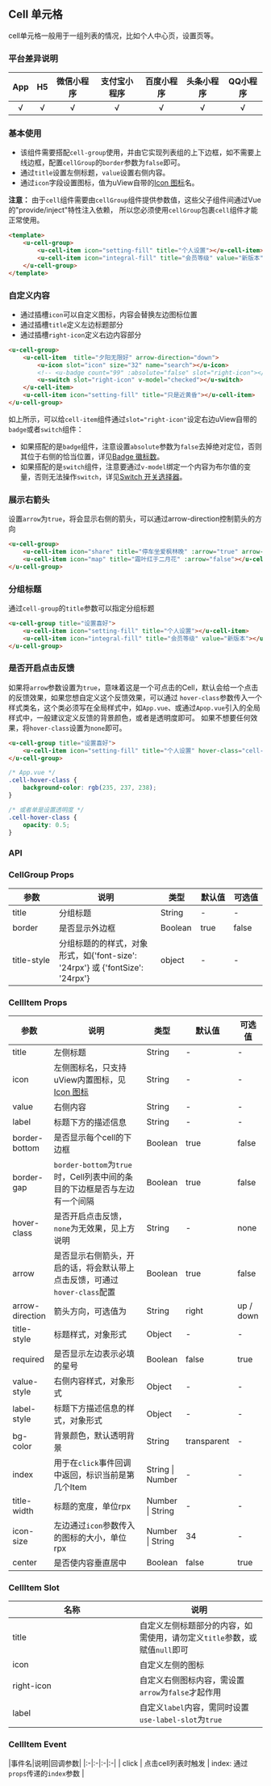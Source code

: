 ## Cell 单元格

<demo-model url="/pages/componentsC/cell/index"></demo-model>


cell单元格一般用于一组列表的情况，比如个人中心页，设置页等。

### 平台差异说明

|App|H5|微信小程序|支付宝小程序|百度小程序|头条小程序|QQ小程序|
|:-:|:-:|:-:|:-:|:-:|:-:|:-:|
|√|√|√|√|√|√|√|

### 基本使用

- 该组件需要搭配`cell-group`使用，并由它实现列表组的上下边框，如不需要上线边框，配置`cellGroup`的`border`参数为`false`即可。
- 通过`title`设置左侧标题，`value`设置右侧内容。
- 通过`icon`字段设置图标，值为uView自带的[Icon 图标](/components/icon.html)名。

**注意：** 由于`cell`组件需要由`cellGroup`组件提供参数值，这些父子组件间通过Vue的"provide/inject"特性注入依赖，
所以您必须使用`cellGroup`包裹`cell`组件才能正常使用。

```html
<template>
	<u-cell-group>
		<u-cell-item icon="setting-fill" title="个人设置"></u-cell-item>
		<u-cell-item icon="integral-fill" title="会员等级" value="新版本"></u-cell-item>
	</u-cell-group>
</template>
```

### 自定义内容

- 通过插槽`icon`可以自定义图标，内容会替换左边图标位置
- 通过插槽`title`定义左边标题部分
- 通过插槽`right-icon`定义右边内容部分

```html
<u-cell-group>
	<u-cell-item  title="夕阳无限好" arrow-direction="down">
		<u-icon slot="icon" size="32" name="search"></u-icon>
		<!-- <u-badge count="99" :absolute="false" slot="right-icon"></u-badge> -->
		<u-switch slot="right-icon" v-model="checked"></u-switch>
	</u-cell-item>
	<u-cell-item icon="setting-fill" title="只是近黄昏"></u-cell-item>
</u-cell-group>
```

如上所示，可以给`cell-item`组件通过`slot="right-icon"`设定右边uView自带的`badge`或者`switch`组件：
- 如果搭配的是`badge`组件，注意设置`absolute`参数为`false`去掉绝对定位，否则其位于右侧的恰当位置，详见[Badge 徽标数](/components/badge.html)。
- 如果搭配的是`switch`组件，注意要通过`v-model`绑定一个内容为布尔值的变量，否则无法操作`switch`，详见[Switch 开关选择器](/components/switch.html)。

### 展示右箭头

设置`arrow`为`true`，将会显示右侧的箭头，可以通过arrow-direction控制箭头的方向

```html
<u-cell-group>
	<u-cell-item icon="share" title="停车坐爱枫林晚" :arrow="true" arrow-direction="down"></u-cell-item>
	<u-cell-item icon="map" title="霜叶红于二月花" :arrow="false"></u-cell-item>
</u-cell-group>
```

### 分组标题

通过`cell-group`的`title`参数可以指定分组标题

```html
<u-cell-group title="设置喜好">
	<u-cell-item icon="setting-fill" title="个人设置"></u-cell-item>
	<u-cell-item icon="integral-fill" title="会员等级" value="新版本"></u-cell-item>
</u-cell-group>
```


### 是否开启点击反馈

如果将`arrow`参数设置为`true`，意味着这是一个可点击的Cell，默认会给一个点击的反馈效果，如果您想自定义这个反馈效果，可以通过
`hover-class`参数传入一个样式类名，这个类必须写在全局样式中，如`App.vue`、或通过`Apop.vue`引入的全局样式中，一般建议定义反馈的背景颜色，或者是透明度即可。
如果不想要任何效果，将`hover-class`设置为`none`即可。

```html
<u-cell-group title="设置喜好">
	<u-cell-item icon="setting-fill" title="个人设置" hover-class="cell-hover-class"></u-cell-item>
</u-cell-group>
```

```css
/* App.vue */
.cell-hover-class {
	background-color: rgb(235, 237, 238);
}

/* 或者单是设置透明度 */
.cell-hover-class {
	opacity: 0.5;
}
```

### API

### CellGroup Props

| 参数          | 说明            | 类型            | 默认值             |  可选值   |
|-------------  |---------------- |---------------|------------------ |-------- |
| title | 分组标题  | String | - | - |
| border | 是否显示外边框 | Boolean  | true | false |
| title-style | 分组标题的的样式，对象形式，如{'font-size': '24rpx'} 或 {'fontSize': '24rpx'} | object  | - | - |

### CellItem Props

| 参数          | 说明            | 类型            | 默认值             |  可选值   |
|-------------  |---------------- |---------------|------------------ |-------- |
| title | 左侧标题  | String | - | - |
| icon | 左侧图标名，只支持uView内置图标，见[Icon 图标](/components/icon.html) | String  | - | - |
| value | 右侧内容 | String  | - | - |
| label | 标题下方的描述信息 | String | - | - |
| border-bottom | 是否显示每个cell的下边框 | Boolean  | true | false |
| border-gap | `border-bottom`为`true`时，Cell列表中间的条目的下边框是否与左边有一个间隔 | Boolean  | true | false |
| hover-class | 是否开启点击反馈，`none`为无效果，见上方说明 | String  | - | none |
| arrow | 是否显示右侧箭头，开启的话，将会默认带上点击反馈，可通过`hover-class`配置 | Boolean | true | false |
| arrow-direction | 箭头方向，可选值为 | String  | right | up / down |
| title-style | 标题样式，对象形式 | Object | - | - |
| required | 是否显示左边表示必填的星号 | Boolean | false | true |
| value-style | 右侧内容样式，对象形式 | Object | - | - |
| label-style | 标题下方描述信息的样式，对象形式 | Object | - | - |
| bg-color | 背景颜色，默认透明背景 | String  | transparent | - |
| index | 用于在`click`事件回调中返回，标识当前是第几个Item  | String \| Number | - | - |
| title-width | 标题的宽度，单位rpx | Number \| String | - | - |
| icon-size | 左边通过`icon`参数传入的图标的大小，单位rpx | Number \| String | 34 | - |
| center | 是否使内容垂直居中 | Boolean | false | true |


### CellItem Slot

| 名称          | 说明            |
|-------------  |---------------- |
| title | 自定义左侧标题部分的内容，如需使用，请勿定义`title`参数，或赋值`null`即可  |
| icon | 自定义左侧的图标 |
| right-icon | 自定义右侧图标内容，需设置`arrow`为`false`才起作用 |
| label | 自定义`label`内容，需同时设置`use-label-slot`为`true` |

### CellItem Event

|事件名|说明|回调参数|
|:-|:-|:-|:-|
| click | 点击cell列表时触发 | index: 通过`props`传递的`index`参数 |



<style scoped>
h3[id=cellgroup-props] + table thead tr th:nth-child(2){
	width: 40%;
}

h3[id=cellitem-props] + table thead tr th:nth-child(2){
	width: 40%;
}

h3[id=cellitem-slot] + table thead tr th:nth-child(2){
	width: 50%;
}
</style>